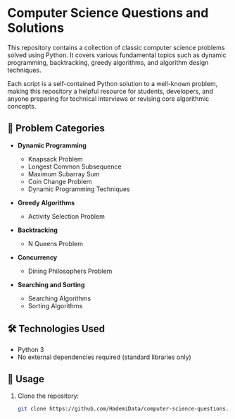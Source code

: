 # Computer Science Questions and Solutions

This repository contains a collection of classic computer science problems solved using Python. It covers various fundamental topics such as dynamic programming, backtracking, greedy algorithms, and algorithm design techniques.

Each script is a self-contained Python solution to a well-known problem, making this repository a helpful resource for students, developers, and anyone preparing for technical interviews or revising core algorithmic concepts.

## 📂 Problem Categories

- **Dynamic Programming**
  - Knapsack Problem
  - Longest Common Subsequence
  - Maximum Subarray Sum
  - Coin Change Problem
  - Dynamic Programming Techniques

- **Greedy Algorithms**
  - Activity Selection Problem

- **Backtracking**
  - N Queens Problem

- **Concurrency**
  - Dining Philosophers Problem

- **Searching and Sorting**
  - Searching Algorithms
  - Sorting Algorithms

## 🛠 Technologies Used

- Python 3
- No external dependencies required (standard libraries only)

## 📌 Usage

1. Clone the repository:
   ```bash
   git clone https://github.com/HademiData/computer-science-questions.git
